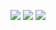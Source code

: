 ![](https://i.imgur.com/TcTDCgQ.jpg)
![](https://i.imgur.com/09IfldZ.jpg)
![](https://i.imgur.com/REK2iuH.jpg)
